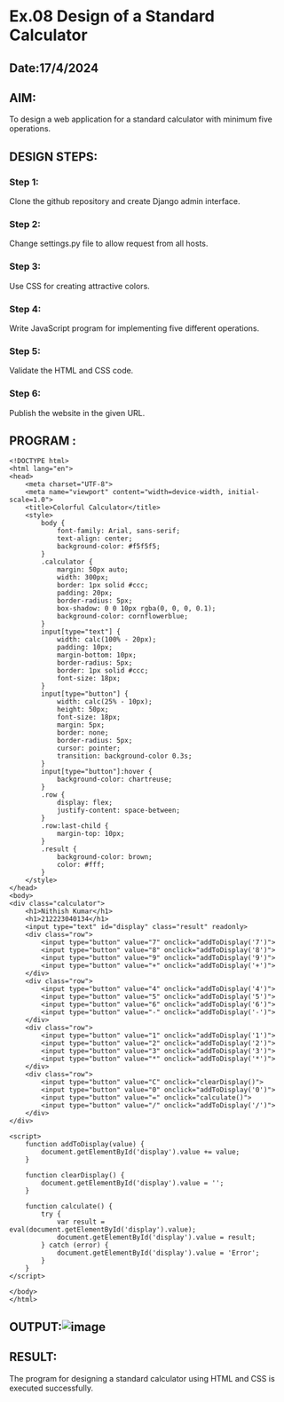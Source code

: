 # Ex.08 Design of a Standard Calculator
## Date:17/4/2024

## AIM:
To design a web application for a standard calculator with minimum five operations.

## DESIGN STEPS:

### Step 1:
Clone the github repository and create Django admin interface.

### Step 2:
Change settings.py file to allow request from all hosts.

### Step 3:
Use CSS for creating attractive colors.

### Step 4:
Write JavaScript program for implementing five different operations.

### Step 5:
Validate the HTML and CSS code.

### Step 6:
Publish the website in the given URL.

## PROGRAM :
`````
<!DOCTYPE html>
<html lang="en">
<head>
    <meta charset="UTF-8">
    <meta name="viewport" content="width=device-width, initial-scale=1.0">
    <title>Colorful Calculator</title>
    <style>
        body {
            font-family: Arial, sans-serif;
            text-align: center;
            background-color: #f5f5f5;
        }
        .calculator {
            margin: 50px auto;
            width: 300px;
            border: 1px solid #ccc;
            padding: 20px;
            border-radius: 5px;
            box-shadow: 0 0 10px rgba(0, 0, 0, 0.1);
            background-color: cornflowerblue;
        }
        input[type="text"] {
            width: calc(100% - 20px);
            padding: 10px;
            margin-bottom: 10px;
            border-radius: 5px;
            border: 1px solid #ccc;
            font-size: 18px;
        }
        input[type="button"] {
            width: calc(25% - 10px);
            height: 50px;
            font-size: 18px;
            margin: 5px;
            border: none;
            border-radius: 5px;
            cursor: pointer;
            transition: background-color 0.3s;
        }
        input[type="button"]:hover {
            background-color: chartreuse;
        }
        .row {
            display: flex;
            justify-content: space-between;
        }
        .row:last-child {
            margin-top: 10px;
        }
        .result {
            background-color: brown;
            color: #fff;
        }
    </style>
</head>
<body>
<div class="calculator">
    <h1>Nithish Kumar</h1>
    <h1>212223040134</h1>
    <input type="text" id="display" class="result" readonly>
    <div class="row">
        <input type="button" value="7" onclick="addToDisplay('7')">
        <input type="button" value="8" onclick="addToDisplay('8')">
        <input type="button" value="9" onclick="addToDisplay('9')">
        <input type="button" value="+" onclick="addToDisplay('+')">
    </div>
    <div class="row">
        <input type="button" value="4" onclick="addToDisplay('4')">
        <input type="button" value="5" onclick="addToDisplay('5')">
        <input type="button" value="6" onclick="addToDisplay('6')">
        <input type="button" value="-" onclick="addToDisplay('-')">
    </div>
    <div class="row">
        <input type="button" value="1" onclick="addToDisplay('1')">
        <input type="button" value="2" onclick="addToDisplay('2')">
        <input type="button" value="3" onclick="addToDisplay('3')">
        <input type="button" value="*" onclick="addToDisplay('*')">
    </div>
    <div class="row">
        <input type="button" value="C" onclick="clearDisplay()">
        <input type="button" value="0" onclick="addToDisplay('0')">
        <input type="button" value="=" onclick="calculate()">
        <input type="button" value="/" onclick="addToDisplay('/')">
    </div>
</div>

<script>
    function addToDisplay(value) {
        document.getElementById('display').value += value;
    }

    function clearDisplay() {
        document.getElementById('display').value = '';
    }

    function calculate() {
        try {
            var result = eval(document.getElementById('display').value);
            document.getElementById('display').value = result;
        } catch (error) {
            document.getElementById('display').value = 'Error';
        }
    }
</script>

</body>
</html>
`````

## OUTPUT:![image](https://github.com/Nithish7105/Calc/assets/149516932/37ed94f9-dca4-4629-bfa4-69eb033fd6be)


## RESULT:
The program for designing a standard calculator using HTML and CSS is executed successfully.
